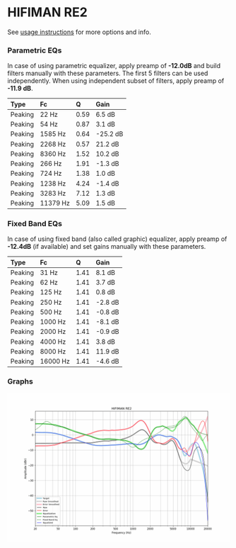 # HIFIMAN RE2
See [usage instructions](https://github.com/jaakkopasanen/AutoEq#usage) for more options and info.

### Parametric EQs
In case of using parametric equalizer, apply preamp of **-12.0dB** and build filters manually
with these parameters. The first 5 filters can be used independently.
When using independent subset of filters, apply preamp of **-11.9 dB**.

| Type    | Fc       |    Q | Gain     |
|:--------|:---------|:-----|:---------|
| Peaking | 22 Hz    | 0.59 | 6.5 dB   |
| Peaking | 54 Hz    | 0.87 | 3.1 dB   |
| Peaking | 1585 Hz  | 0.64 | -25.2 dB |
| Peaking | 2268 Hz  | 0.57 | 21.2 dB  |
| Peaking | 8360 Hz  | 1.52 | 10.2 dB  |
| Peaking | 266 Hz   | 1.91 | -1.3 dB  |
| Peaking | 724 Hz   | 1.38 | 1.0 dB   |
| Peaking | 1238 Hz  | 4.24 | -1.4 dB  |
| Peaking | 3283 Hz  | 7.12 | 1.3 dB   |
| Peaking | 11379 Hz | 5.09 | 1.5 dB   |

### Fixed Band EQs
In case of using fixed band (also called graphic) equalizer, apply preamp of **-12.4dB**
(if available) and set gains manually with these parameters.

| Type    | Fc       |    Q | Gain    |
|:--------|:---------|:-----|:--------|
| Peaking | 31 Hz    | 1.41 | 8.1 dB  |
| Peaking | 62 Hz    | 1.41 | 3.7 dB  |
| Peaking | 125 Hz   | 1.41 | 0.8 dB  |
| Peaking | 250 Hz   | 1.41 | -2.8 dB |
| Peaking | 500 Hz   | 1.41 | -0.8 dB |
| Peaking | 1000 Hz  | 1.41 | -8.1 dB |
| Peaking | 2000 Hz  | 1.41 | -0.9 dB |
| Peaking | 4000 Hz  | 1.41 | 3.8 dB  |
| Peaking | 8000 Hz  | 1.41 | 11.9 dB |
| Peaking | 16000 Hz | 1.41 | -4.6 dB |

### Graphs
![](./HIFIMAN%20RE2.png)
